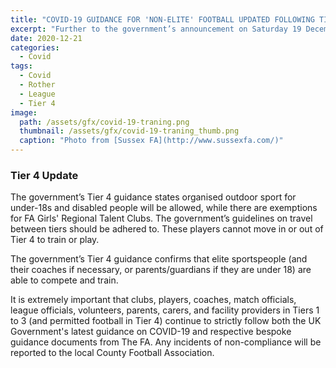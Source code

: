 ```yaml
---
title: "COVID-19 GUIDANCE FOR 'NON-ELITE' FOOTBALL UPDATED FOLLOWING TIER 4 ANNOUNCEMENT"
excerpt: "Further to the government’s announcement on Saturday 19 December with regards to the introduction of Tier 4 areas and the latest information on COVID-19, we have issued the following update."
date: 2020-12-21
categories:
  - Covid
tags: 
  - Covid
  - Rother
  - League
  - Tier 4
image: 
  path: /assets/gfx/covid-19-traning.png
  thumbnail: /assets/gfx/covid-19-traning_thumb.png
  caption: "Photo from [Sussex FA](http://www.sussexfa.com/)"
---
```


### Tier 4 Update
The government’s Tier 4 guidance states organised outdoor sport for under-18s and disabled people will be allowed, while there are exemptions for FA Girls' Regional Talent Clubs. The government’s guidelines on travel between tiers should be adhered to. These players cannot move in or out of Tier 4 to train or play.

The government’s Tier 4 guidance confirms that elite sportspeople (and their coaches if necessary, or parents/guardians if they are under 18) are able to compete and train.

It is extremely important that clubs, players, coaches, match officials, league officials, volunteers, parents, carers, and facility providers in Tiers 1 to 3 (and permitted football in Tier 4) continue to strictly follow both the UK Government's latest guidance on COVID-19 and respective bespoke guidance documents from The FA. Any incidents of non-compliance will be reported to the local County Football Association.

